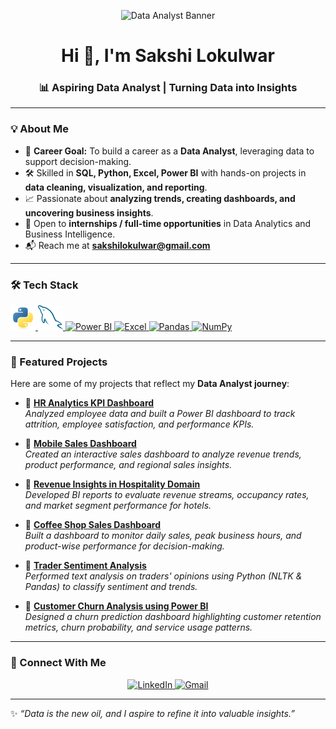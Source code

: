 <!-- Professional Banner -->
<p align="center">
  <img src="https://cdn.futura-sciences.com/buildsv6/images/wide1920/0/3/a/03a0554ae1_50175403_data-analyst-data-scientist-formation-metier.jpg" 
       alt="Data Analyst Banner" 
       width="100%" 
       height="250px"/>
</p>

<h1 align="center">Hi 👋, I'm Sakshi Lokulwar</h1>
<h3 align="center">📊 Aspiring Data Analyst | Turning Data into Insights</h3>

---

### 💡 About Me
- 🎯 **Career Goal:** To build a career as a **Data Analyst**, leveraging data to support decision-making.  
- 🛠️ Skilled in **SQL, Python, Excel, Power BI** with hands-on projects in **data cleaning, visualization, and reporting**.  
- 📈 Passionate about **analyzing trends, creating dashboards, and uncovering business insights**.  
- 🤝 Open to **internships / full-time opportunities** in Data Analytics and Business Intelligence.  
- 📬 Reach me at **sakshilokulwar@gmail.com**  

---

### 🛠️ Tech Stack
<p align="left">
  <a href="https://www.python.org/" target="_blank">
    <img src="https://raw.githubusercontent.com/devicons/devicon/master/icons/python/python-original.svg" alt="Python" width="40" height="40"/>
  </a>
  <a href="https://www.mysql.com/" target="_blank">
    <img src="https://raw.githubusercontent.com/devicons/devicon/master/icons/mysql/mysql-original.svg" alt="MySQL" width="40" height="40"/>
  </a>
  <a href="https://powerbi.microsoft.com/" target="_blank">
    <img src="https://img.icons8.com/color/48/power-bi.png" alt="Power BI" width="40" height="40"/>
  </a>
  <a href="https://www.microsoft.com/en/microsoft-365/excel" target="_blank">
    <img src="https://img.icons8.com/color/48/microsoft-excel-2019--v1.png" alt="Excel" width="40" height="40"/>
  </a>
  <a href="https://pandas.pydata.org/" target="_blank">
    <img src="https://upload.wikimedia.org/wikipedia/commons/e/ed/Pandas_logo.svg" alt="Pandas" width="80" height="40"/>
  </a>
  <a href="https://numpy.org/" target="_blank">
    <img src="https://upload.wikimedia.org/wikipedia/commons/3/31/NumPy_logo_2020.svg" alt="NumPy" width="80" height="40"/>
  </a>
</p>

---

### 📂 Featured Projects
Here are some of my projects that reflect my **Data Analyst journey**:

- 🔹 **[HR Analytics KPI Dashboard](https://github.com/SakshiLokulwar/HR-Analytics-KPI-Dashboard)**  
   *Analyzed employee data and built a Power BI dashboard to track attrition, employee satisfaction, and performance KPIs.*  

- 🔹 **[Mobile Sales Dashboard](https://github.com/SakshiLokulwar/Mobile-Sales-Dashboard)**  
   *Created an interactive sales dashboard to analyze revenue trends, product performance, and regional sales insights.*  

- 🔹 **[Revenue Insights in Hospitality Domain](https://github.com/SakshiLokulwar/Revenue-Insights-in-Hospitality-Domain)**  
   *Developed BI reports to evaluate revenue streams, occupancy rates, and market segment performance for hotels.*  

- 🔹 **[Coffee Shop Sales Dashboard](https://github.com/SakshiLokulwar/Coffee-Shop-Sales-Dashboard)**  
   *Built a dashboard to monitor daily sales, peak business hours, and product-wise performance for decision-making.*  

- 🔹 **[Trader Sentiment Analysis](https://github.com/SakshiLokulwar/Trader_Sentiment_Analysis)**  
   *Performed text analysis on traders' opinions using Python (NLTK & Pandas) to classify sentiment and trends.*  

- 🔹 **[Customer Churn Analysis using Power BI](https://github.com/SakshiLokulwar/Customer-Churn-Analysis-using-Power-Bi)**  
   *Designed a churn prediction dashboard highlighting customer retention metrics, churn probability, and service usage patterns.*  

---

### 🤝 Connect With Me
<p align="center">
  <a href="https://www.linkedin.com/in/sakshi-lokulwar-82ba7a255/" target="_blank">
    <img src="https://cdn-icons-png.flaticon.com/512/174/174857.png" alt="LinkedIn" height="40" width="40" />
  </a>
  <a href="mailto:sakshilokulwar@gmail.com" target="_blank">
    <img src="https://cdn-icons-png.flaticon.com/512/732/732200.png" alt="Gmail" height="40" width="40" />
  </a>
</p>

---

✨ *“Data is the new oil, and I aspire to refine it into valuable insights.”*  

